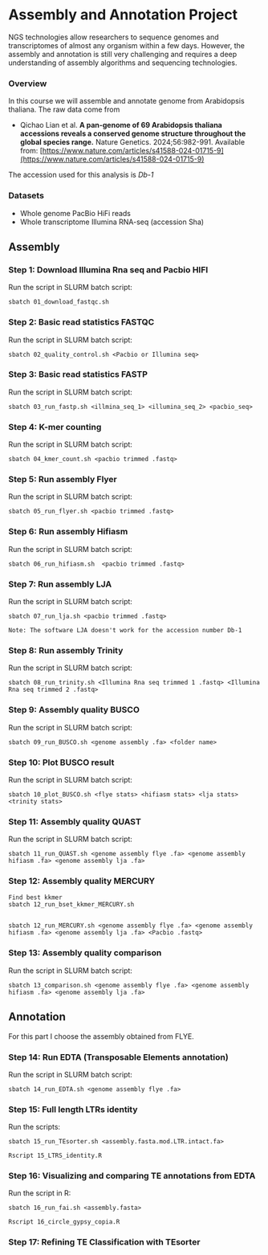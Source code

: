 # Assembly and Annotation Project

NGS technologies allow researchers to sequence genomes and transcriptomes of almost any organism within a few days. However, the assembly and annotation is still very challenging and requires a deep understanding of assembly algorithms and sequencing technologies.

### Overview
In this course we will assemble and annotate genome from Arabidopsis thaliana. The raw data come from

* Qichao Lian et al. **A pan-genome of 69 Arabidopsis thaliana accessions reveals a conserved genome structure throughout the global species range.** Nature Genetics. 2024;56:982-991. Available from: [https://www.nature.com/articles/s41588-024-01715-9](https://www.nature.com/articles/s41588-024-01715-9)

The accession used for this analysis is *Db-1*

### Datasets

* Whole genome PacBio HiFi reads
* Whole transcriptome Illumina RNA-seq (accession Sha)


## Assembly

### Step 1: Download Illumina Rna seq and Pacbio HIFI
Run the script in SLURM batch script:
``` 
sbatch 01_download_fastqc.sh 
```

### Step 2: Basic read statistics FASTQC
Run the script in SLURM batch script:
``` 
sbatch 02_quality_control.sh <Pacbio or Illumina seq> 
```

### Step 3: Basic read statistics FASTP
Run the script in SLURM batch script:
``` 
sbatch 03_run_fastp.sh <illmina_seq_1> <illumina_seq_2> <pacbio_seq> 
```

### Step 4: K-mer counting
Run the script in SLURM batch script:
``` 
sbatch 04_kmer_count.sh <pacbio trimmed .fastq>
```

### Step 5: Run assembly Flyer
Run the script in SLURM batch script:
``` 
sbatch 05_run_flyer.sh <pacbio trimmed .fastq> 
```

### Step 6: Run assembly Hifiasm
Run the script in SLURM batch script:
``` 
sbatch 06_run_hifiasm.sh  <pacbio trimmed .fastq>
```

### Step 7: Run assembly LJA
Run the script in SLURM batch script:
``` 
sbatch 07_run_lja.sh <pacbio trimmed .fastq>

Note: The software LJA doesn't work for the accession number Db-1
```

### Step 8: Run assembly Trinity
Run the script in SLURM batch script:
``` 
sbatch 08_run_trinity.sh <Illumina Rna seq trimmed 1 .fastq> <Illumina Rna seq trimmed 2 .fastq>
```

### Step 9: Assembly quality BUSCO
Run the script in SLURM batch script:
``` 
sbatch 09_run_BUSCO.sh <genome assembly .fa> <folder name>
 ```

### Step 10: Plot BUSCO result
Run the script in SLURM batch script:
``` 
sbatch 10_plot_BUSCO.sh <flye stats> <hifiasm stats> <lja stats> <trinity stats>
 ```


### Step 11: Assembly quality QUAST
Run the script in SLURM batch script:
``` 
sbatch 11_run_QUAST.sh <genome assembly flye .fa> <genome assembly hifiasm .fa> <genome assembly lja .fa>
 ```
### Step 12: Assembly quality MERCURY
``` 
Find best kkmer
sbatch 12_run_bset_kkmer_MERCURY.sh


sbatch 12_run_MERCURY.sh <genome assembly flye .fa> <genome assembly hifiasm .fa> <genome assembly lja .fa> <Pacbio .fastq>
 ```

### Step 13: Assembly quality comparison
Run the script in SLURM batch script:
``` 
sbatch 13_comparison.sh <genome assembly flye .fa> <genome assembly hifiasm .fa> <genome assembly lja .fa>
```

## Annotation
For this part I choose the assembly obtained from FLYE.
### Step 14: Run EDTA (Transposable Elements annotation)
Run the script in SLURM batch script:
``` 
sbatch 14_run_EDTA.sh <genome assembly flye .fa>
```

### Step 15: Full length LTRs identity
Run the scripts:
``` 
sbatch 15_run_TEsorter.sh <assembly.fasta.mod.LTR.intact.fa>

Rscript 15_LTRS_identity.R
```

### Step 16: Visualizing and comparing TE annotations from EDTA
Run the script in R:
```
sbatch 16_run_fai.sh <assembly.fasta>

Rscript 16_circle_gypsy_copia.R
```

### Step 17: Refining TE Classification with TEsorter

